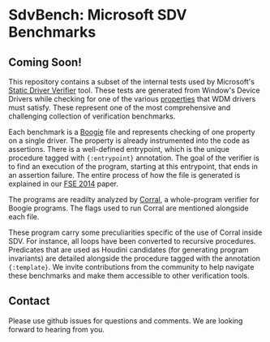 # SdvBench: Microsoft SDV Benchmarks

## Coming Soon!

This repository contains a subset of the internal tests used by Microsoft's [Static Driver Verifier](https://docs.microsoft.com/en-us/windows-hardware/drivers/devtest/static-driver-verifier) tool. These tests are generated from Window's Device Drivers while checking for one of the various [properties](https://msdn.microsoft.com/en-us/library/windows/hardware/ff551714) that WDM drivers must satisfy. These represent one of the most comprehensive and challenging collection of verification benchmarks. 

Each benchmark is a [Boogie](https://github.com/boogie-org/boogie) file and represents checking of one property on a single driver. The property is already instrumented into the code as assertions. There is a well-defined entrypoint, which is the unique procedure tagged with `{:entrypoint}` annotation. The goal of the verifier is to find an execution of the program, starting at this entrypoint, that ends in an assertion failure. The entire process of how the file is generated is explained in our [FSE 2014](https://www.microsoft.com/en-us/research/publication/powering-the-static-driver-verifier-using-corral/) paper. 

The programs are readilty analyzed by [Corral](https://www.microsoft.com/en-us/research/project/q-program-verifier/), a whole-program verifier for Boogie programs. The flags used to run Corral are mentioned alongside each file.

These program carry some preculiarities specific of the use of Corral inside SDV. For instance, all loops have been converted to recursive procedures. Predicates that are used as Houdini candidates (for generating program invariants) are detailed alongside the procedure tagged with the annotation `{:template}`. We invite contributions from the community to help navigate these benchmarks and make them accessible to other verification tools.

## Contact

Please use github issues for questions and comments. We are looking forward to hearing from you.
